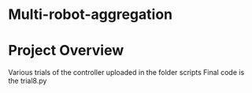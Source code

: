 # Multi-robot-aggregation

# Project Overview
Various trials of the controller uploaded in the folder scripts
Final code is the trial8.py

